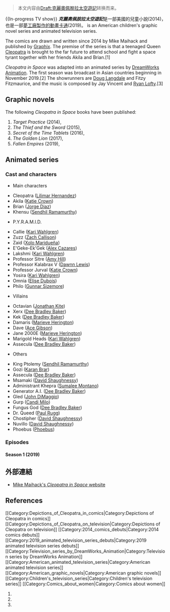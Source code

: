 > 本文内容由[Draft:克麗奧佩脫拉太空遊記](https://zh.wikipedia.org/wiki/Draft:克麗奧佩脫拉太空遊記)转换而来。


{{In-progress TV show}}  ***克麗奧佩脫拉太空遊記***是一部美國的兒童小說(2014)，也是一部[夢工廠製作的動畫卡通](https://zh.wikipedia.org/wiki/夢工廠 "wikilink")(2019)。 is an American children's graphic novel series and animated television series.

The comics are drawn and written since 2014 by Mike Maihack and published by [Graphix](https://zh.wikipedia.org/wiki/Graphix "wikilink"). The premise of the series is that a teenaged Queen [Cleopatra](https://zh.wikipedia.org/wiki/Cleopatra "wikilink") is brought to the far future to attend school and fight a space tyrant together with her friends Akila and Brian.\[1\]

*Cleopatra in Space* was adapted into an animated series by [DreamWorks Animation](https://zh.wikipedia.org/wiki/DreamWorks_Animation "wikilink"). The first season was broadcast in Asian countries beginning in November 2019.\[2\] The showrunners are [Doug Langdale](https://zh.wikipedia.org/wiki/Doug_Langdale "wikilink") and Fitzy Fitzmaurice, and the music is composed by Jay Vincent and [Ryan Lofty](https://zh.wikipedia.org/wiki/Ryan_Lofty "wikilink").\[3\]

## Graphic novels

The following *Cleopatra in Space* books have been published:

1.  *Target Practice* (2014),
2.  *The Thief and the Sword* (2015),
3.  *Secret of the Time Tablets* (2016),
4.  *The Golden Lion* (2017),
5.  *Fallen Empires* (2019),

## Animated series

### Cast and characters

  - Main characters

<!-- end list -->

  - Cleopatra ([Lilimar Hernandez](https://zh.wikipedia.org/wiki/Lilimar_Hernandez "wikilink"))
  - Akila ([Katie Crown](https://zh.wikipedia.org/wiki/Katie_Crown "wikilink"))
  - Brian ([Jorge Diaz](https://zh.wikipedia.org/wiki/Jorge_Diaz_\(actor\) "wikilink"))
  - Khensu ([Sendhil Ramamurthy](https://zh.wikipedia.org/wiki/Sendhil_Ramamurthy "wikilink"))

<!-- end list -->

  - P.Y.R.A.M.I.D.

<!-- end list -->

  - Callie ([Kari Wahlgren](https://zh.wikipedia.org/wiki/Kari_Wahlgren "wikilink"))
  - Zuzz ([Zach Callison](https://zh.wikipedia.org/wiki/Zach_Callison "wikilink"))
  - Zaid ([Xolo Maridueña](https://zh.wikipedia.org/wiki/Xolo_Maridueña "wikilink"))
  - E'Geke-Ek'Gek ([Alex Cazares](https://zh.wikipedia.org/wiki/Alex_Cazares "wikilink"))
  - Lakshmi ([Kari Wahlgren](https://zh.wikipedia.org/wiki/Kari_Wahlgren "wikilink"))
  - Professor Sitre ([Amy Hill](https://zh.wikipedia.org/wiki/Amy_Hill "wikilink"))
  - Professor Kalabrax V ([Dawnn Lewis](https://zh.wikipedia.org/wiki/Dawnn_Lewis "wikilink"))
  - Professor Jurval ([Katie Crown](https://zh.wikipedia.org/wiki/Katie_Crown "wikilink"))
  - Yosira ([Kari Wahlgren](https://zh.wikipedia.org/wiki/Kari_Wahlgren "wikilink"))
  - Omnia ([Elise Dubois](https://zh.wikipedia.org/wiki/Elise_Dubois "wikilink"))
  - Philo ([Gunnar Sizemore](https://zh.wikipedia.org/wiki/Gunnar_Sizemore "wikilink"))

<!-- end list -->

  - Villains

<!-- end list -->

  - Octavian ([Jonathan Kite](https://zh.wikipedia.org/wiki/Jonathan_Kite "wikilink"))
  - Xerx ([Dee Bradley Baker](https://zh.wikipedia.org/wiki/Dee_Bradley_Baker "wikilink"))
  - Kek ([Dee Bradley Baker](https://zh.wikipedia.org/wiki/Dee_Bradley_Baker "wikilink"))
  - Damaris ([Marieve Herington](https://zh.wikipedia.org/wiki/Marieve_Herington "wikilink"))
  - Dave ([Ace Gibson](https://zh.wikipedia.org/wiki/Ace_Gibson "wikilink"))
  - Jane 2000E ([Marieve Herington](https://zh.wikipedia.org/wiki/Marieve_Herington "wikilink"))
  - Marigold Heads ([Kari Wahlgren](https://zh.wikipedia.org/wiki/Kari_Wahlgren "wikilink"))
  - Assecula ([Dee Bradley Baker](https://zh.wikipedia.org/wiki/Dee_Bradley_Baker "wikilink"))

<!-- end list -->

  - Others

<!-- end list -->

  - King Ptolemy ([Sendhil Ramamurthy](https://zh.wikipedia.org/wiki/Sendhil_Ramamurthy "wikilink"))
  - Gozi ([Karan Brar](https://zh.wikipedia.org/wiki/Karan_Brar "wikilink"))
  - Assecula ([Dee Bradley Baker](https://zh.wikipedia.org/wiki/Dee_Bradley_Baker "wikilink"))
  - Msamaki ([David Shaughnessy](https://zh.wikipedia.org/wiki/David_Shaughnessy "wikilink"))
  - Administrant Khepra ([Sumalee Montano](https://zh.wikipedia.org/wiki/Sumalee_Montano "wikilink"))
  - Generator A.I. ([Dee Bradley Baker](https://zh.wikipedia.org/wiki/Dee_Bradley_Baker "wikilink"))
  - Gled ([John DiMaggio](https://zh.wikipedia.org/wiki/John_DiMaggio "wikilink"))
  - Gurp ([Candi Milo](https://zh.wikipedia.org/wiki/Candi_Milo "wikilink"))
  - Fungus God ([Dee Bradley Baker](https://zh.wikipedia.org/wiki/Dee_Bradley_Baker "wikilink"))
  - Dr. Queed ([Paul Rugg](https://zh.wikipedia.org/wiki/Paul_Rugg "wikilink"))
  - Chostipher ([David Shaughnessy](https://zh.wikipedia.org/wiki/David_Shaughnessy "wikilink"))
  - Nuvillo ([David Shaughnessy](https://zh.wikipedia.org/wiki/David_Shaughnessy "wikilink"))
  - Phoebus ([Phoebus](https://zh.wikipedia.org/wiki/Phoebus "wikilink"))

### Episodes

#### Season 1 (2019)

## 外部連結

  - [Mike Maihack's *Cleopatra in Space* website](http://www.cowshell.com/cleopatra/)

## References

\[\[Category:Depictions_of_Cleopatra_in_comics|Category:Depictions of Cleopatra in comics\]\] \[\[Category:Depictions_of_Cleopatra_on_television|Category:Depictions of Cleopatra on television\]\] \[\[Category:2014_comics_debuts|Category:2014 comics debuts\]\] \[\[Category:2019_animated_television_series_debuts|Category:2019 animated television series debuts\]\] \[\[Category:Television_series_by_DreamWorks_Animation|Category:Television series by DreamWorks Animation\]\] \[\[Category:American_animated_television_series|Category:American animated television series\]\] \[\[Category:American_graphic_novels|Category:American graphic novels\]\] \[\[Category:Children's_television_series|Category:Children's television series\]\] \[\[Category:Comics_about_women|Category:Comics about women\]\]

1.
2.
3.